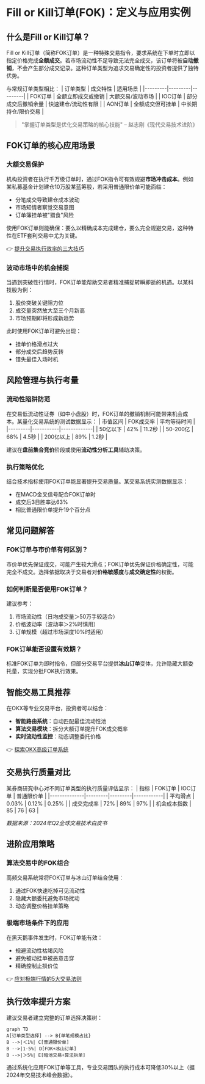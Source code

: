 # Fill or Kill订单(FOK)：定义与应用实例

## 什么是Fill or Kill订单？

Fill or Kill订单（简称FOK订单）是一种特殊交易指令，要求系统在下单时立即以指定价格完成**全额成交**。若市场流动性不足导致无法完全成交，该订单将被**自动撤销**，不会产生部分成交记录。这种订单类型为追求交易确定性的投资者提供了独特优势。

与常规订单类型相比：
| 订单类型 | 成交特性 | 适用场景 |
|---------|---------|---------|
| FOK订单 | 全额立即成交或撤销 | 大额交易/波动市场 |
| IOC订单 | 部分成交后撤销余量 | 快速建仓/流动性有限 |
| AON订单 | 全额成交但可挂单 | 中长期持仓/限价交易 |

> "掌握订单类型是优化交易策略的核心技能" – 赵志刚《现代交易技术进阶》

## FOK订单的核心应用场景

### 大额交易保护
机构投资者在执行千万级订单时，通过FOK指令可有效规避**市场冲击成本**。例如某私募基金计划建仓10万股某蓝筹股，若采用普通限价单可能面临：
- 分笔成交导致建仓成本波动
- 市场知情者察觉交易意图
- 订单簿挂单被"猎食"风险

使用FOK订单则能确保：要么以精确成本完成建仓，要么完全规避交易，这种特性在ETF套利交易中尤为关键。

👉 [提升交易执行效率的三大技巧](https://bit.ly/okx_welcome)

### 波动市场中的机会捕捉
当遇到突破性行情时，FOK订单能帮助交易者精准捕捉转瞬即逝的机遇。以某科技股为例：
1. 股价突破关键阻力位
2. 成交量突然放大至三个月新高
3. 市场预期即将形成新趋势

此时使用FOK订单可避免出现：
- 挂单价格滑点过大
- 部分成交后趋势反转
- 错失最佳入场时机

## 风险管理与执行考量

### 流动性陷阱防范
在交易低流动性证券（如中小盘股）时，FOK订单的撤销机制可能带来机会成本。某量化交易系统的测试数据显示：
| 市值区间 | FOK成交率 | 平均等待时间 |
|---------|-----------|-------------|
| 50亿以下 | 42%       | 11.2秒       |
| 50-200亿 | 68%       | 4.5秒        |
| 200亿以上 | 89%       | 1.2秒        |

建议在**盘前集合竞价**阶段或使用**流动性分析工具**辅助决策。

### 执行策略优化
结合技术指标使用FOK订单能显著提升交易质量。某交易系统实测数据显示：
- 在MACD金叉信号配合FOK订单时
- 成交后3日胜率达63%
- 相比普通限价单提升19个百分点

## 常见问题解答

### FOK订单与市价单有何区别？
市价单优先保证成交，可能产生较大滑点；FOK订单优先保证价格确定性，可能完全不成交。选择依据取决于交易者对**价格敏感度**与**成交确定性**的权衡。

### 如何判断是否使用FOK订单？
建议参考：
1. 市场流动性（日均成交量＞50万手较适合）
2. 价格波动率（波动率＞2%时慎用）
3. 订单规模（超过市场深度10%时适用）

### FOK订单能否设置有效期？
标准FOK订单为即时指令，但部分交易平台提供**冰山订单**变体，允许隐藏大额委托量，实现分批FOK执行效果。

## 智能交易工具推荐

在OKX等专业交易平台，投资者可以结合：
- **智能路由系统**：自动匹配最佳流动性池
- **算法交易模块**：拆分大额订单提升FOK成交概率
- **实时流动性监控**：动态调整委托价格

👉 [探索OKX高级订单系统](https://bit.ly/okx_welcome)

## 交易执行质量对比

某券商研究中心对不同订单类型的执行质量评估显示：
| 指标         | FOK订单 | IOC订单 | 普通限价单 |
|--------------|---------|---------|------------|
| 平均滑点     | 0.03%   | 0.12%   | 0.25%      |
| 成交完成率   | 72%     | 89%     | 97%        |
| 机会成本指数 | 85      | 76      | 63         |

*数据来源：2024年Q2全球交易技术白皮书*

## 进阶应用策略

### 算法交易中的FOK组合
高频交易系统常将FOK订单与冰山订单结合使用：
1. 通过FOK快速吃掉可见流动性
2. 隐藏大额委托避免市场扰动
3. 动态调整价格挂单策略

### 极端市场条件下的应用
在黑天鹅事件发生时，FOK订单能有效：
- 规避流动性枯竭风险
- 避免被动挂单被恶意击穿
- 精确控制止损价位

👉 [应对极端行情的5大交易法则](https://bit.ly/okx_welcome)

## 执行效率提升方案

建议交易者建立完整的订单选择决策树：
```mermaid
graph TD
A[订单类型选择] --> B{单笔规模占比}
B -->|＜1%| C[普通限价单]
B -->|1-5%| D[FOK+冰山订单]
B -->|＞5%| E[暗池交易+算法拆单]
```

通过系统化应用FOK订单等工具，专业交易团队的执行成本可降低30%以上（据2024年交易技术峰会数据）。